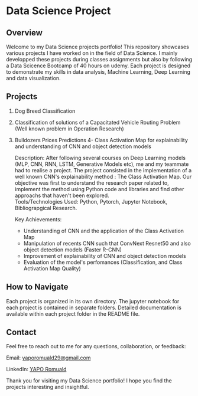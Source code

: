 # Data Science Project

## Overview

Welcome to my Data Science projects portfolio! This repository showcases various projects I have worked on in the field of Data Science. I mainly developped these projects during classes assignments but also by following a Data Scicence Bootcamp of 40 hours on udemy. Each project is designed to demonstrate my skills in data analysis, Machine Learning, Deep Learning and data visualization. 


## Projects

1. Dog Breed Classification
2. Classification of solutions of a Capacitated Vehicle Routing Problem (Well known problem in Operation Research)
3. Bulldozers Prices Predictions
4- Class Activation Map for explainability and understanding of CNN and object detection models  

    Description:   After following several courses on Deep Learning models (MLP, CNN, RNN, LSTM, Generative Models etc), me and my teammate had to realise a project. The project consisted in the implementation of a well known CNN's explainability method : The Class Activation Map. Our objective was first to understand the research paper related to, implement the method using Python code and libraries and find other approachs that haven't been explored.  
    Tools/Technologies Used: Python, Pytorch, Jupyter Notebook, Bibliograpgical Research.  
    
    Key Achievements:
      - Understanding of CNN and the application of the Class Activation Map
      * Manipulation of recents CNN such that ConvNext Resnet50 and also object detection models (Faster R-CNN)
      * Improvement of explainability of CNN and object detection models
      * Evaluation of the model's perfomances (Classification, and Class Activation Map Quality)  


## How to Navigate

Each project is organized in its own directory. 
The jupyter notebook for each project is contained in separate folders.
Detailed documentation is available within each project folder in the README file.



## Contact

Feel free to reach out to me for any questions, collaboration, or feedback:  

Email:    yaporomuald29@gmail.com  

LinkedIn:    [YAPO Romuald](linkedin.com/in/yapo-romuald-6076a9220)

Thank you for visiting my Data Science portfolio! I hope you find the projects interesting and insightful.
